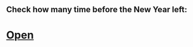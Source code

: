 ## Check how many time before the New Year left:

# [Open](https://twiar.github.io/countdown-timer/)
